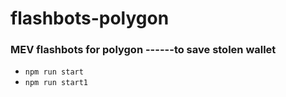 # flashbots-polygon
### MEV flashbots for polygon ------to save stolen wallet

* `npm run start`
* `npm run start1`
